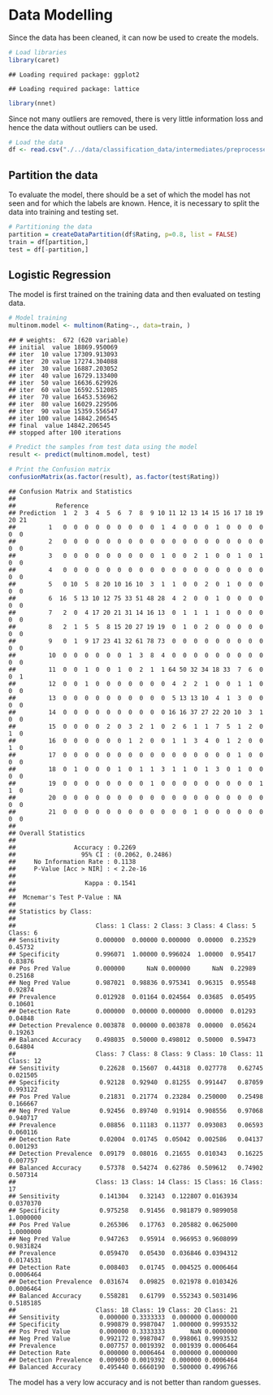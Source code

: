 # Data Modelling

Since the data has been cleaned, it can now be used to create the
models.

``` r
# Load libraries
library(caret)
```

    ## Loading required package: ggplot2

    ## Loading required package: lattice

``` r
library(nnet)
```

Since not many outliers are removed, there is very little information
loss and hence the data without outliers can be used.

``` r
# Load the data
df <- read.csv("./../data/classification_data/intermediates/preprocessed_data_without_outliers.csv")
```

## Partition the data

To evaluate the model, there should be a set of which the model has not
seen and for which the labels are known. Hence, it is necessary to split
the data into training and testing set.

``` r
# Partitioning the data
partition = createDataPartition(df$Rating, p=0.8, list = FALSE)
train = df[partition,]
test = df[-partition,]
```

## Logistic Regression

The model is first trained on the training data and then evaluated on
testing data.

``` r
# Model training
multinom.model <- multinom(Rating~., data=train, )
```

    ## # weights:  672 (620 variable)
    ## initial  value 18869.950069 
    ## iter  10 value 17309.913093
    ## iter  20 value 17274.304088
    ## iter  30 value 16887.203052
    ## iter  40 value 16729.133400
    ## iter  50 value 16636.629926
    ## iter  60 value 16592.512085
    ## iter  70 value 16453.536962
    ## iter  80 value 16029.229506
    ## iter  90 value 15359.556547
    ## iter 100 value 14842.206545
    ## final  value 14842.206545 
    ## stopped after 100 iterations

``` r
# Predict the samples from test data using the model
result <- predict(multinom.model, test)

# Print the Confusion matrix
confusionMatrix(as.factor(result), as.factor(test$Rating))
```

    ## Confusion Matrix and Statistics
    ## 
    ##           Reference
    ## Prediction  1  2  3  4  5  6  7  8  9 10 11 12 13 14 15 16 17 18 19 20 21
    ##         1   0  0  0  0  0  0  0  0  0  1  4  0  0  0  1  0  0  0  0  0  0
    ##         2   0  0  0  0  0  0  0  0  0  0  0  0  0  0  0  0  0  0  0  0  0
    ##         3   0  0  0  0  0  0  0  0  0  1  0  0  2  1  0  0  1  0  1  0  0
    ##         4   0  0  0  0  0  0  0  0  0  0  0  0  0  0  0  0  0  0  0  0  0
    ##         5   0 10  5  8 20 10 16 10  3  1  1  0  0  2  0  1  0  0  0  0  0
    ##         6  16  5 13 10 12 75 33 51 48 28  4  2  0  0  1  0  0  0  0  0  0
    ##         7   2  0  4 17 20 21 31 14 16 13  0  1  1  1  1  0  0  0  0  0  0
    ##         8   2  1  5  5  8 15 20 27 19 19  0  1  0  2  0  0  0  0  0  0  0
    ##         9   0  1  9 17 23 41 32 61 78 73  0  0  0  0  0  0  0  0  0  0  0
    ##         10  0  0  0  0  0  0  1  3  8  4  0  0  0  0  0  0  0  0  0  0  0
    ##         11  0  0  1  0  0  1  0  2  1  1 64 50 32 34 18 33  7  6  0  0  1
    ##         12  0  0  1  0  0  0  0  0  0  0  4  2  2  1  0  0  1  1  0  0  0
    ##         13  0  0  0  0  0  0  0  0  0  0  5 13 13 10  4  1  3  0  0  0  0
    ##         14  0  0  0  0  0  0  0  0  0  0 16 16 37 27 22 20 10  3  1  0  0
    ##         15  0  0  0  0  2  0  3  2  1  0  2  6  1  1  7  5  1  2  0  1  0
    ##         16  0  0  0  0  0  0  1  2  0  0  1  1  3  4  0  1  2  0  0  1  0
    ##         17  0  0  0  0  0  0  0  0  0  0  0  0  0  0  0  0  1  0  0  0  0
    ##         18  0  1  0  0  0  1  0  1  1  3  1  1  0  1  3  0  1  0  0  0  0
    ##         19  0  0  0  0  0  0  0  0  1  0  0  0  0  0  0  0  0  0  1  1  0
    ##         20  0  0  0  0  0  0  0  0  0  0  0  0  0  0  0  0  0  0  0  0  0
    ##         21  0  0  0  0  0  0  0  0  0  0  0  0  1  0  0  0  0  0  0  0  0
    ## 
    ## Overall Statistics
    ##                                           
    ##                Accuracy : 0.2269          
    ##                  95% CI : (0.2062, 0.2486)
    ##     No Information Rate : 0.1138          
    ##     P-Value [Acc > NIR] : < 2.2e-16       
    ##                                           
    ##                   Kappa : 0.1541          
    ##                                           
    ##  Mcnemar's Test P-Value : NA              
    ## 
    ## Statistics by Class:
    ## 
    ##                      Class: 1 Class: 2 Class: 3 Class: 4 Class: 5 Class: 6
    ## Sensitivity          0.000000  0.00000 0.000000  0.00000  0.23529  0.45732
    ## Specificity          0.996071  1.00000 0.996024  1.00000  0.95417  0.83876
    ## Pos Pred Value       0.000000      NaN 0.000000      NaN  0.22989  0.25168
    ## Neg Pred Value       0.987021  0.98836 0.975341  0.96315  0.95548  0.92874
    ## Prevalence           0.012928  0.01164 0.024564  0.03685  0.05495  0.10601
    ## Detection Rate       0.000000  0.00000 0.000000  0.00000  0.01293  0.04848
    ## Detection Prevalence 0.003878  0.00000 0.003878  0.00000  0.05624  0.19263
    ## Balanced Accuracy    0.498035  0.50000 0.498012  0.50000  0.59473  0.64804
    ##                      Class: 7 Class: 8 Class: 9 Class: 10 Class: 11 Class: 12
    ## Sensitivity           0.22628  0.15607  0.44318  0.027778   0.62745  0.021505
    ## Specificity           0.92128  0.92940  0.81255  0.991447   0.87059  0.993122
    ## Pos Pred Value        0.21831  0.21774  0.23284  0.250000   0.25498  0.166667
    ## Neg Pred Value        0.92456  0.89740  0.91914  0.908556   0.97068  0.940717
    ## Prevalence            0.08856  0.11183  0.11377  0.093083   0.06593  0.060116
    ## Detection Rate        0.02004  0.01745  0.05042  0.002586   0.04137  0.001293
    ## Detection Prevalence  0.09179  0.08016  0.21655  0.010343   0.16225  0.007757
    ## Balanced Accuracy     0.57378  0.54274  0.62786  0.509612   0.74902  0.507314
    ##                      Class: 13 Class: 14 Class: 15 Class: 16 Class: 17
    ## Sensitivity           0.141304   0.32143  0.122807 0.0163934 0.0370370
    ## Specificity           0.975258   0.91456  0.981879 0.9899058 1.0000000
    ## Pos Pred Value        0.265306   0.17763  0.205882 0.0625000 1.0000000
    ## Neg Pred Value        0.947263   0.95914  0.966953 0.9608099 0.9831824
    ## Prevalence            0.059470   0.05430  0.036846 0.0394312 0.0174531
    ## Detection Rate        0.008403   0.01745  0.004525 0.0006464 0.0006464
    ## Detection Prevalence  0.031674   0.09825  0.021978 0.0103426 0.0006464
    ## Balanced Accuracy     0.558281   0.61799  0.552343 0.5031496 0.5185185
    ##                      Class: 18 Class: 19 Class: 20 Class: 21
    ## Sensitivity           0.000000 0.3333333  0.000000 0.0000000
    ## Specificity           0.990879 0.9987047  1.000000 0.9993532
    ## Pos Pred Value        0.000000 0.3333333       NaN 0.0000000
    ## Neg Pred Value        0.992172 0.9987047  0.998061 0.9993532
    ## Prevalence            0.007757 0.0019392  0.001939 0.0006464
    ## Detection Rate        0.000000 0.0006464  0.000000 0.0000000
    ## Detection Prevalence  0.009050 0.0019392  0.000000 0.0006464
    ## Balanced Accuracy     0.495440 0.6660190  0.500000 0.4996766

The model has a very low accuracy and is not better than random guesses.
